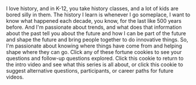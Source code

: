 
I love history,
and in K-12, you take history classes,
and a lot of kids are bored silly in them.
The history I learn is whenever I go someplace,
I want to know what happened each decade,
you know, for the last like 500 years before.
And I&#39;m passionate about trends,
and what does that information about the past
tell you about the future
and how I can be part of the future
and shape the future
and bring people together
to do innovative things.
So, I&#39;m passionate about knowing
where things have come from
and helping shape where they can go.
Click any of these fortune cookies
to see your questions and follow-up questions explored.
Click this cookie to return to the intro video
and see what this series is all about,
or click this cookie to suggest
alternative questions,
participants,
or career paths
for future videos.

